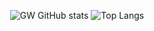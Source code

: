 
<div align="center">
    
  ![GW GitHub stats](https://github-readme-stats.vercel.app/api?username=gwo-O9&show_icons=true&theme=dark&count_private=true)
  ![Top Langs](https://github-readme-stats.vercel.app/api/top-langs/?username=gwo-O9&layout=compact&theme=dark&count-private=true)
  
</div>

